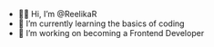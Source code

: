 - 🙋🏻 Hi, I’m @ReelikaR
- 🌱 I’m currently learning the basics of coding
- 💞️ I’m working on becoming a Frontend Developer

<!---
ReelikaR/ReelikaR is a ✨ special ✨ repository because its `README.md` (this file) appears on your GitHub profile.
You can click the Preview link to take a look at your changes.
--->
